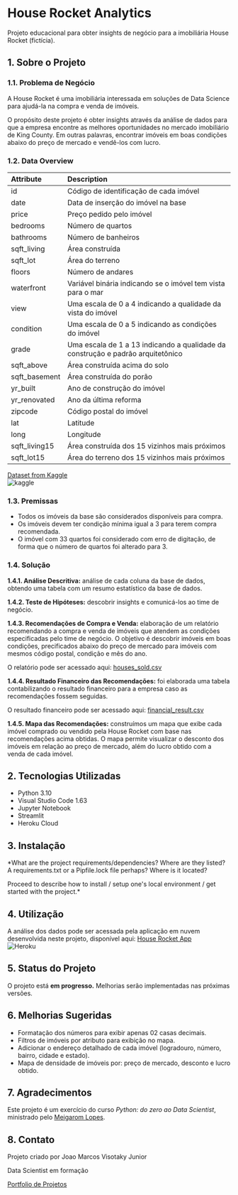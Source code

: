 # House Rocket Analytics
Projeto educacional para obter insights de negócio para a imobiliária House Rocket (fictícia).

## 1. Sobre o Projeto
### 1.1. Problema de Negócio
A House Rocket é uma imobiliária interessada em soluções de Data Science para ajudá-la na compra e venda de imóveis.

O propósito deste projeto é obter insights através da análise de dados para que a empresa encontre as melhores oportunidades no mercado imobiliário de King County. Em outras palavras, encontrar imóveis em boas condições abaixo do preço de mercado e vendê-los com lucro.

### 1.2. Data Overview
| Attribute | Description |
| :----- | :----- |
| id | Código de identificação de cada imóvel |
| date | Data de inserção do imóvel na base |
| price | Preço pedido pelo imóvel |
| bedrooms | Número de quartos |
| bathrooms | Número de banheiros |
| sqft_living | Área construída |
| sqft_lot | Área do terreno |
| floors | Número de andares |
| waterfront | Variável binária indicando se o imóvel tem vista para o mar |
| view | Uma escala de 0 a 4 indicando a qualidade da vista do imóvel |
| condition | Uma escala de 0 a 5 indicando as condições do imóvel |
| grade | Uma escala de 1 a 13 indicando a qualidade da construção e padrão arquitetônico |
| sqft_above | Área construída acima do solo |
| sqft_basement | Área construída do porão |
| yr_built | Ano de construção do imóvel |
| yr_renovated | Ano da última reforma |
| zipcode | Código postal do imóvel |
| lat | Latitude |
| long | Longitude |
| sqft_living15 | Área construída dos 15 vizinhos mais próximos |
| sqft_lot15 | Área do terreno dos 15 vizinhos mais próximos |

[Dataset from Kaggle](https://www.kaggle.com/harlfoxem/housesalesprediction)  
![kaggle](https://img.shields.io/badge/Kaggle-20BEFF?style=for-the-badge&logo=Kaggle&logoColor=white)

### 1.3. Premissas
* Todos os imóveis da base são considerados disponíveis para compra.
* Os imóveis devem ter condição mínima igual a 3 para terem compra recomendada.
* O imóvel com 33 quartos foi considerado com erro de digitação, de forma que o número de quartos foi alterado para 3.

### 1.4. Solução

**1.4.1. Análise Descritiva:** análise de cada coluna da base de dados, obtendo uma tabela com um resumo estatístico da base de dados.

**1.4.2. Teste de Hipóteses:** descobrir insights e comunicá-los ao time de negócio.

**1.4.3. Recomendações de Compra e Venda:** elaboração de um relatório recomendando a compra e venda de imóveis que atendem as condições especificadas pelo time de negócio. O objetivo é descobrir imóveis em boas condições, precificados abaixo do preço de mercado para imóveis com mesmos código postal, condição e mês do ano.

O relatório pode ser acessado aqui: [houses_sold.csv](https://github.com/joaomj/House-Rocket-Analytics/blob/master/houses_sold.csv)

**1.4.4. Resultado Financeiro das Recomendações:** foi elaborada uma tabela contabilizando o resultado financeiro para a empresa caso as recomendações fossem seguidas.

O resultado financeiro pode ser acessado aqui: [financial_result.csv](https://github.com/joaomj/House-Rocket-Analytics/blob/master/financial_result.csv)

**1.4.5. Mapa das Recomendações:** construímos um mapa que exibe cada imóvel comprado ou vendido pela House Rocket com base nas recomendações acima obtidas. O mapa permite visualizar o desconto dos imóveis em relação ao preço de mercado, além do lucro obtido com a venda de cada imóvel.


## 2. Tecnologias Utilizadas
- Python 3.10
- Visual Studio Code 1.63
- Jupyter Notebook
- Streamlit
- Heroku Cloud


## 3. Instalação
*What are the project requirements/dependencies? Where are they listed? A requirements.txt or a Pipfile.lock file perhaps? Where is it located?

Proceed to describe how to install / setup one's local environment / get started with the project.*


## 4. Utilização
A análise dos dados pode ser acessada pela aplicação em nuvem desenvolvida neste projeto, disponível aqui: [House Rocket App](https://house-rocket-analytics-joaomj.herokuapp.com/)  
![Heroku](https://img.shields.io/badge/heroku-%23430098.svg?style=for-the-badge&logo=heroku&logoColor=white)


## 5. Status do Projeto
O projeto está **em progresso.** Melhorias serão implementadas nas próximas versões.


## 6. Melhorias Sugeridas
- Formatação dos números para exibir apenas 02 casas decimais.
- Filtros de imóveis por atributo para exibição no mapa.
- Adicionar o endereço detalhado de cada imóvel (logradouro, número, bairro, cidade e estado).
- Mapa de densidade de imóveis por: preço de mercado, desconto e lucro obtido.


## 7. Agradecimentos
Este projeto é um exercício do curso *Python: do zero ao Data Scientist*, ministrado pelo [Meigarom Lopes](https://www.linkedin.com/in/meigarom/).


## 8. Contato
Projeto criado por Joao Marcos Visotaky Junior

Data Scientist em formação

[Portfolio de Projetos](https://joaomj.github.io/portfolio_projetos/)
